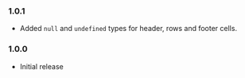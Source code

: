### 1.0.1

- Added `null` and `undefined` types for header, rows and footer cells.

### 1.0.0

- Initial release
